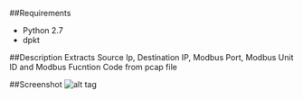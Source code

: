 ##Requirements
* Python 2.7
* dpkt

##Description
Extracts Source Ip, Destination IP, Modbus Port, Modbus Unit ID and Modbus Fucntion Code from pcap file

##Screenshot
![alt tag](https://github.com/akbarq/modbus-parse/blob/master/img/modbus.png|alt=modbus_pcap_parse)
